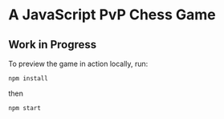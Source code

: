 # A JavaScript PvP Chess Game

## Work in Progress

To preview the game in action locally, run:
```
npm install
```
then
```
npm start
```
